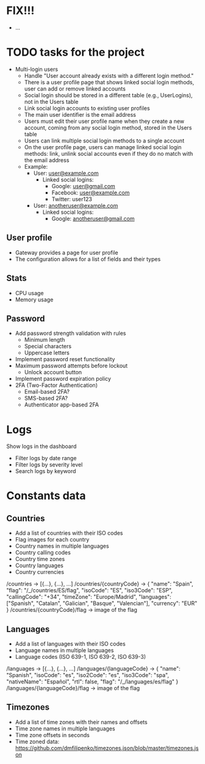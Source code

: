 
# FIX!!!

- ...

# TODO tasks for the project

* Multi-login users
    - Handle "User account already exists with a different login method."
    - There is a user profile page that shows linked social login methods, user can add or remove linked accounts
    - Social login should be stored in a different table (e.g., UserLogins), not in the Users table
    - Link social login accounts to existing user profiles
    - The main user identifier is the email address
    - Users must edit their user profile name when they create a new account, coming from any social login method, stored in the Users table
    - Users can link multiple social login methods to a single account
    - On the user profile page, users can manage linked social login methods: link, unlink social accounts even if they do no match with the email address
    - Example:
      - User: user@example.com
        - Linked social logins:
          - Google: user@gmail.com
          - Facebook: user@example.com
          - Twitter: user123
      - User: anotheruser@example.com
        - Linked social logins:
          - Google: anotheruser@gmail.com

## User profile

- Gateway provides a page for user profile
- The configuration allows for a list of fields and their types


## Stats

* CPU usage
* Memory usage

## Password

* Add password strength validation with rules
    * Minimum length
    * Special characters
    * Uppercase letters
* Implement password reset functionality
* Maximum password attempts before lockout
    * Unlock account button
* Implement password expiration policy
* 2FA (Two-Factor Authentication)
    * Email-based 2FA?
    * SMS-based 2FA?
    * Authenticator app-based 2FA


# Logs

Show logs in the dashboard
* Filter logs by date range
* Filter logs by severity level
* Search logs by keyword


# Constants data

## Countries

* Add a list of countries with their ISO codes
* Flag images for each country
* Country names in multiple languages
* Country calling codes
* Country time zones
* Country languages
* Country currencies

/countries -> [{...}, {...}, ...]
/countries/{countryCode} -> {
  "name": "Spain",
  "flag": "/_/countries/ES/flag",
  "isoCode": "ES",
  "iso3Code": "ESP",
  "callingCode": "+34",
  "timeZone": "Europe/Madrid",
  "languages": ["Spanish", "Catalan", "Galician", "Basque", "Valencian"],
  "currency": "EUR"
}
/countries/{countryCode}/flag -> image of the flag

## Languages

* Add a list of languages with their ISO codes
* Language names in multiple languages
* Language codes (ISO 639-1, ISO 639-2, ISO 639-3)

/languages -> [{...}, {...}, ...]
/languages/{languageCode} -> {
    "name": "Spanish",
    "isoCode": "es",
    "iso2Code": "es",
    "iso3Code": "spa",
    "nativeName": "Español",
    "rtl": false,
    "flag": "/_/languages/es/flag"
}
/languages/{languageCode}/flag -> image of the flag

## Timezones

* Add a list of time zones with their names and offsets
* Time zone names in multiple languages
* Time zone offsets in seconds
* Time zoned data: https://github.com/dmfilipenko/timezones.json/blob/master/timezones.json


